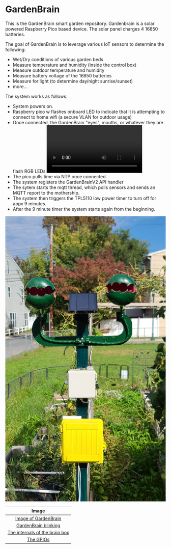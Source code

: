 # GardenBrain
This is the GardenBrain smart garden repository. Gardenbrain is a solar powered Raspberry Pico based device.
The solar panel charges 4 16850 batteries. 

The goal of GardenBrain is to leverage various IoT sensors to determine the following:

* Wet/Dry conditions of various garden beds
* Measure temperature and humidity (inside the control box)
* Measure outdoor temperature and humidity
* Measure battery voltage of the 16850 batteries
* Measure for light (to determine day/night sunrise/sunset)
* more...

The system works as follows:

* System powers on.
* Raspberry pico w flashes onboard LED to indicate that it is attempting to connect to home wifi (a secure VLAN for outdoor usage)
* Once connected, the GardenBrain "eyes", mouths, or whatever they are flash RGB LEDs ![Blinking Eyes](./images/20231018_184133_1.mp4)
* The pico pulls time via NTP once connected.
* The system registers the GardenBrainV2 API handler
* The sytem starts the mqtt thread, which polls sensors and sends an MQTT report to the mothership.
* The system then triggers the TPL5110 low power timer to turn off for appx 9 minutes.
* After the 9 minute timer the system starts again from the beginning.

![The GardenBrain](./images/20231012_142758.jpg)


| Image |
| :---:   |
| [Image of GardenBrain](./images/20231012_142758.jpg)|
| [GardenBrain blinking](./images/20231018_184133_1.mp4)  |
| [The internals of the brain box](./images/20231017_141417.jpg)|
| [The GPIOs](./images/gpios-led.png)|
